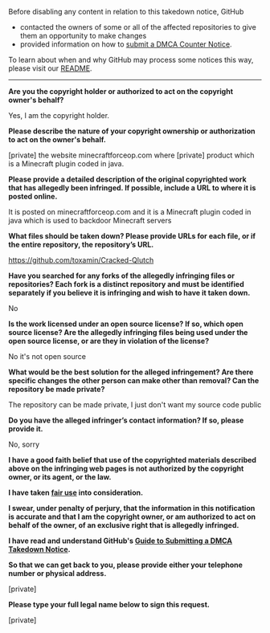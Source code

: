 Before disabling any content in relation to this takedown notice, GitHub
- contacted the owners of some or all of the affected repositories to give them an opportunity to make changes
- provided information on how to [submit a DMCA Counter Notice](https://docs.github.com/en/articles/guide-to-submitting-a-dmca-counter-notice).

To learn about when and why GitHub may process some notices this way, please visit our [README](https://github.com/github/dmca/blob/master/README.md).

---

**Are you the copyright holder or authorized to act on the copyright owner's behalf?**

Yes, I am the copyright holder.

**Please describe the nature of your copyright ownership or authorization to act on the owner's behalf.**

[private] the website minecraftforceop.com where [private] product which is a Minecraft plugin coded in java.

**Please provide a detailed description of the original copyrighted work that has allegedly been infringed. If possible, include a URL to where it is posted online.**

It is posted on minecraftforceop.com and it is a Minecraft plugin coded in java which is used to backdoor Minecraft servers

**What files should be taken down? Please provide URLs for each file, or if the entire repository, the repository’s URL.**

https://github.com/toxamin/Cracked-Qlutch

**Have you searched for any forks of the allegedly infringing files or repositories? Each fork is a distinct repository and must be identified separately if you believe it is infringing and wish to have it taken down.**

No

**Is the work licensed under an open source license? If so, which open source license? Are the allegedly infringing files being used under the open source license, or are they in violation of the license?**

No it's not open source

**What would be the best solution for the alleged infringement? Are there specific changes the other person can make other than removal? Can the repository be made private?**

The repository can be made private, I just don't want my source code public

**Do you have the alleged infringer’s contact information? If so, please provide it.**

No, sorry

**I have a good faith belief that use of the copyrighted materials described above on the infringing web pages is not authorized by the copyright owner, or its agent, or the law.**

**I have taken <a href="https://www.lumendatabase.org/topics/22">fair use</a> into consideration.**

**I swear, under penalty of perjury, that the information in this notification is accurate and that I am the copyright owner, or am authorized to act on behalf of the owner, of an exclusive right that is allegedly infringed.**

**I have read and understand GitHub's <a href="https://docs.github.com/articles/guide-to-submitting-a-dmca-takedown-notice/">Guide to Submitting a DMCA Takedown Notice</a>.**

**So that we can get back to you, please provide either your telephone number or physical address.**

[private]

**Please type your full legal name below to sign this request.**

[private]
